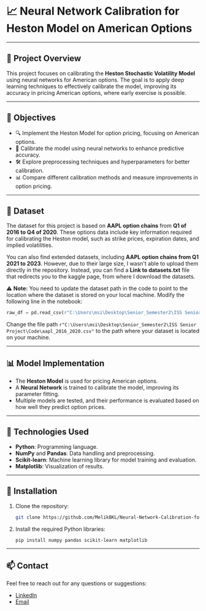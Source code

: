 # 📈 **Neural Network Calibration for Heston Model on American Options**

---

## 📝 **Project Overview**

This project focuses on calibrating the **Heston Stochastic Volatility Model** using neural networks for American options. The goal is to apply deep learning techniques to effectively calibrate the model, improving its accuracy in pricing American options, where early exercise is possible.

---

## 🎯 **Objectives**

- 🔍 Implement the Heston Model for option pricing, focusing on American options.
- 🧠 Calibrate the model using neural networks to enhance predictive accuracy.
- 🛠️ Explore preprocessing techniques and hyperparameters for better calibration.
- 📊 Compare different calibration methods and measure improvements in option pricing.

---

## 📂 **Dataset**

The dataset for this project is based on **AAPL option chains** from **Q1 of 2016 to Q4 of 2020**. These options data include key information required for calibrating the Heston model, such as strike prices, expiration dates, and implied volatilities.

You can also find extended datasets, including **AAPL option chains from Q1 2021 to 2023**. However, due to their large size, I wasn't able to upload them directly in the repository. Instead, you can find a **Link to datasets.txt** file that redirects you to the kaggle page, from where I download the datasets.

⚠️ **Note:** You need to update the dataset path in the code to point to the location where the dataset is stored on your local machine. Modify the following line in the notebook:

```python
raw_df = pd.read_csv(r"C:\Users\msi\Desktop\Senior_Semester2\ISS Senior Project\Code\aapl_2016_2020.csv")
```

Change the file path `r"C:\Users\msi\Desktop\Senior_Semester2\ISS Senior Project\Code\aapl_2016_2020.csv"` to the path where your dataset is located on your machine.

---

## 📊 **Model Implementation**

- The **Heston Model** is used for pricing American options.
- A **Neural Network** is trained to calibrate the model, improving its parameter fitting.
- Multiple models are tested, and their performance is evaluated based on how well they predict option prices.

---

## 🔧 **Technologies Used**

- **Python**: Programming language.
- **NumPy** and **Pandas**: Data handling and preprocessing.
- **Scikit-learn**: Machine learning library for model training and evaluation.
- **Matplotlib**: Visualization of results.

---

## 📂 **Installation**

1. Clone the repository:

   ```bash
   git clone https://github.com/MelikBKL/Neural-Network-Calibration-for-Heston-Model-on-American-Options.git
   ```

2. Install the required Python libraries:

   ```bash
   pip install numpy pandas scikit-learn matplotlib
   ```

---

## 📫 **Contact**

Feel free to reach out for any questions or suggestions:

- [LinkedIn](https://www.linkedin.com/in/melik-belkhiria)
- [Email](mailto:belkhiria.melik02@gmail.com)
